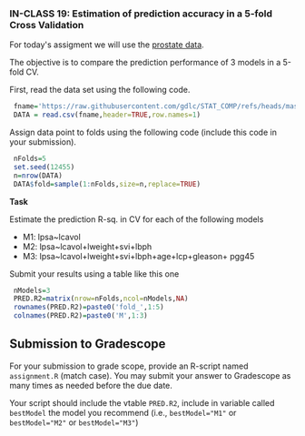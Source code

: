 
### IN-CLASS 19: Estimation of prediction accuracy in a 5-fold Cross Validation

For today's assigment we will use the [prostate data](https://github.com/gdlc/STAT_COMP/blob/master/DATA/prostate.csv).

The objective is to compare the prediction performance of 3 models in a 5-fold CV.

First, read the data set using the following code.

```r
 fname='https://raw.githubusercontent.com/gdlc/STAT_COMP/refs/heads/master/DATA/prostate.csv'
 DATA = read.csv(fname,header=TRUE,row.names=1)
```

Assign data point to folds using the following code (include this code in your submission).

```r
 nFolds=5
 set.seed(12455)
 n=nrow(DATA)
 DATA$fold=sample(1:nFolds,size=n,replace=TRUE)
```

**Task**

Estimate the prediction R-sq. in CV for each of the following models

  - M1: lpsa~lcavol
  - M2: lpsa~lcavol+lweight+svi+lbph
  - M3: lpsa~lcavol+lweight+svi+lbph+age+lcp+gleason+ pgg45

Submit your results using a table like this one

```r
 nModels=3
 PRED.R2=matrix(nrow=nFolds,ncol=nModels,NA)
 rownames(PRED.R2)=paste0('fold_',1:5)
 colnames(PRED.R2)=paste0('M',1:3)
```
## Submission to Gradescope

For your submission to grade scope, provide an R-script named `assignment.R` (match case). You may submit your answer to Gradescope as many times as needed before the due date.

Your script should include the vtable `PRED.R2`, include in variable called `bestModel` the model you recommend (i.e., `bestModel="M1"` or `bestModel="M2"` or `bestModel="M3"`)
